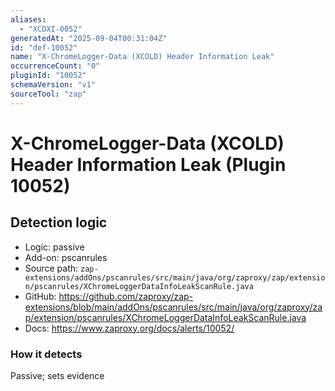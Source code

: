 ```yaml
---
aliases:
  - "XCDXI-0052"
generatedAt: "2025-09-04T00:31:04Z"
id: "def-10052"
name: "X-ChromeLogger-Data (XCOLD) Header Information Leak"
occurrenceCount: "0"
pluginId: "10052"
schemaVersion: "v1"
sourceTool: "zap"
---
```


# X-ChromeLogger-Data (XCOLD) Header Information Leak (Plugin 10052)

## Detection logic

- Logic: passive
- Add-on: pscanrules
- Source path: `zap-extensions/addOns/pscanrules/src/main/java/org/zaproxy/zap/extension/pscanrules/XChromeLoggerDataInfoLeakScanRule.java`
- GitHub: https://github.com/zaproxy/zap-extensions/blob/main/addOns/pscanrules/src/main/java/org/zaproxy/zap/extension/pscanrules/XChromeLoggerDataInfoLeakScanRule.java
- Docs: https://www.zaproxy.org/docs/alerts/10052/

### How it detects

Passive; sets evidence

